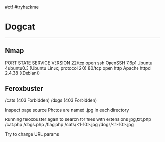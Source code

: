 #ctf #tryhackme
# Dogcat
---

## Nmap
PORT   STATE SERVICE VERSION
22/tcp open  ssh     OpenSSH 7.6p1 Ubuntu 4ubuntu0.3 (Ubuntu Linux; protocol 2.0)
80/tcp open  http    Apache httpd 2.4.38 ((Debian))

## Feroxbuster
/cats (403 Forbidden)
/dogs (403 Forbidden)

Inspect page source
Photos are named <number>.jpg in each directory

Running feroxbuster again to search for files with extensions jpg,txt,php
/cat.php
/dogs.php
/flag.php
/cats/<1-10>.jpg
/dogs/<1-10>.jpg

Try to change URL params

